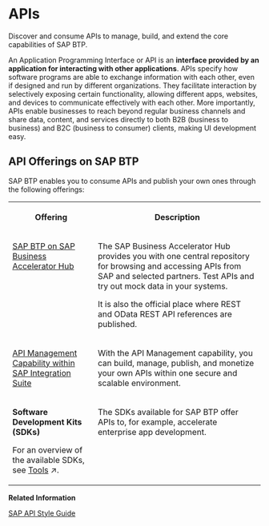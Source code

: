 <!-- loiod1d11079283a4c62925c23faa18e76aa -->

# APIs

Discover and consume APIs to manage, build, and extend the core capabilities of SAP BTP.



An Application Programming Interface or API is an **interface provided by an application for interacting with other applications**. APIs specify how software programs are able to exchange information with each other, even if designed and run by different organizations. They facilitate interaction by selectively exposing certain functionality, allowing different apps, websites, and devices to communicate effectively with each other. More importantly, APIs enable businesses to reach beyond regular business channels and share data, content, and services directly to both B2B \(business to business\) and B2C \(business to consumer\) clients, making UI development easy.



<a name="loiod1d11079283a4c62925c23faa18e76aa__section_zpg_n51_llb"/>

## API Offerings on SAP BTP 

SAP BTP enables you to consume APIs and publish your own ones through the following offerings:


<table>
<tr>
<th valign="top">

Offering

</th>
<th valign="top">

Description

</th>
</tr>
<tr>
<td valign="top">

[SAP BTP on SAP Business Accelerator Hub](https://api.sap.com/products/SAPCloudPlatform/overview) 

</td>
<td valign="top">

The SAP Business Accelerator Hub provides you with one central repository for browsing and accessing APIs from SAP and selected partners. Test APIs and try out mock data in your systems.

It is also the official place where REST and OData REST API references are published.

</td>
</tr>
<tr>
<td valign="top">

[API Management Capability within SAP Integration Suite](https://help.sap.com/viewer/p/SAP_CLOUD_PLATFORM_API_MANAGEMENT) 

</td>
<td valign="top">

With the API Management capability, you can build, manage, publish, and monetize your own APIs within one secure and scalable environment.

</td>
</tr>
<tr>
<td valign="top">

**Software Development Kits \(SDKs\)**

For an overview of the available SDKs, see [Tools](https://help.sap.com/viewer/65de2977205c403bbc107264b8eccf4b/Cloud/en-US/abcae5b568c94e5391a74d15f5db9213.html "SAP BTP includes many tools to help you develop and manage applications, and connect them to your on-premise systems.") :arrow_upper_right:.

</td>
<td valign="top">

The SDKs available for SAP BTP offer APIs to, for example, accelerate enterprise app development.

</td>
</tr>
</table>

**Related Information**  


[SAP API Style Guide](https://help.sap.com/viewer/product/SNG_4_APIDOC/PUBLIC/en-US)

